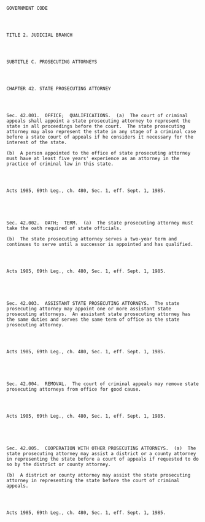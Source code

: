 ﻿
    
    
    	
    					
    
    
    GOVERNMENT CODE
    
      
    
    
    TITLE 2. JUDICIAL BRANCH
    
      
    
    
    SUBTITLE C. PROSECUTING ATTORNEYS
    
      
    
    
    CHAPTER 42. STATE PROSECUTING ATTORNEY
    
      
    
    
    Sec. 42.001.  OFFICE;  QUALIFICATIONS.  (a)  The court of criminal appeals shall appoint a state prosecuting attorney to represent the state in all proceedings before the court.  The state prosecuting attorney may also represent the state in any stage of a criminal case before a state court of appeals if he considers it necessary for the interest of the state.
    
    (b)  A person appointed to the office of state prosecuting attorney must have at least five years' experience as an attorney in the practice of criminal law in this state.
    
    
    
    
    Acts 1985, 69th Leg., ch. 480, Sec. 1, eff. Sept. 1, 1985.
    
    
    
    
    
    Sec. 42.002.  OATH;  TERM.  (a)  The state prosecuting attorney must take the oath required of state officials.
    
    (b)  The state prosecuting attorney serves a two-year term and continues to serve until a successor is appointed and has qualified.
    
    
    
    
    Acts 1985, 69th Leg., ch. 480, Sec. 1, eff. Sept. 1, 1985.
    
    
    
    
    
    Sec. 42.003.  ASSISTANT STATE PROSECUTING ATTORNEYS.  The state prosecuting attorney may appoint one or more assistant state prosecuting attorneys.  An assistant state prosecuting attorney has the same duties and serves the same term of office as the state prosecuting attorney.
    
    
    
    
    Acts 1985, 69th Leg., ch. 480, Sec. 1, eff. Sept. 1, 1985.
    
    
    
    
    
    Sec. 42.004.  REMOVAL.  The court of criminal appeals may remove state prosecuting attorneys from office for good cause.
    
    
    
    
    Acts 1985, 69th Leg., ch. 480, Sec. 1, eff. Sept. 1, 1985.
    
    
    
    
    
    Sec. 42.005.  COOPERATION WITH OTHER PROSECUTING ATTORNEYS.  (a)  The state prosecuting attorney may assist a district or a county attorney in representing the state before a court of appeals if requested to do so by the district or county attorney.
    
    (b)  A district or county attorney may assist the state prosecuting attorney in representing the state before the court of criminal appeals.
    
    
    
    
    Acts 1985, 69th Leg., ch. 480, Sec. 1, eff. Sept. 1, 1985.
    
    
    
    
    				

